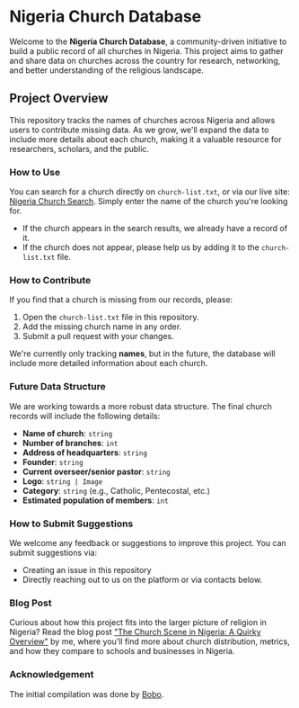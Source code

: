 # Nigeria Church Database

Welcome to the **Nigeria Church Database**, a community-driven initiative to build a public record of all churches in Nigeria. This project aims to gather and share data on churches across the country for research, networking, and better understanding of the religious landscape.

## Project Overview

This repository tracks the names of churches across Nigeria and allows users to contribute missing data. As we grow, we'll expand the data to include more details about each church, making it a valuable resource for researchers, scholars, and the public.

### How to Use

You can search for a church directly on `church-list.txt`, or via our live site: [Nigeria Church Search](https://awesomegoodman.vercel.app/church-search). Simply enter the name of the church you're looking for.

- If the church appears in the search results, we already have a record of it.
- If the church does not appear, please help us by adding it to the `church-list.txt` file.

### How to Contribute

If you find that a church is missing from our records, please:

1. Open the `church-list.txt` file in this repository.
2. Add the missing church name in any order.
3. Submit a pull request with your changes.

We're currently only tracking **names**, but in the future, the database will include more detailed information about each church.

### Future Data Structure

We are working towards a more robust data structure. The final church records will include the following details:

- **Name of church**: `string`  
- **Number of branches**: `int`  
- **Address of headquarters**: `string`  
- **Founder**: `string`  
- **Current overseer/senior pastor**: `string`  
- **Logo**: `string | Image`  
- **Category**: `string` (e.g., Catholic, Pentecostal, etc.)  
- **Estimated population of members**: `int`  

### How to Submit Suggestions

We welcome any feedback or suggestions to improve this project. You can submit suggestions via:

- Creating an issue in this repository
- Directly reaching out to us on the platform or via contacts below.

### Blog Post

Curious about how this project fits into the larger picture of religion in Nigeria? Read the blog post ["The Church Scene in Nigeria: A Quirky Overview"](https://awesomegoodman.vercel.app/blog/the-church-scene-in-nigeria-a-quirky-overview) by me, where you’ll find more about church distribution, metrics, and how they compare to schools and businesses in Nigeria. 

### Acknowledgement

The initial compilation was done by [Bobo](https://linktr.ee/bobo.trades).

